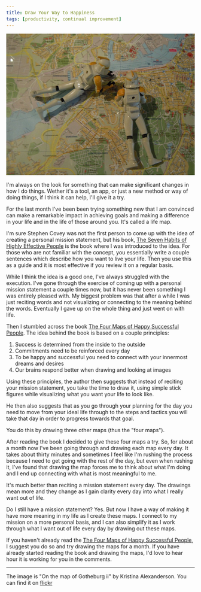 ```yaml
---
title: Draw Your Way to Happiness
tags: [productivity, continual improvement]
---
```

![going over the map][image]

I'm always on the look for something that can make significant changes in how I do things. Wether it's a tool, an app, or just a new method or way of doing things, if I think it can help, I'll give it a try.

For the last month I've been been trying something new that I am convinced can make a remarkable impact in achieving goals and making a difference in your life and in the life of those around you. It's called a life map.

I'm sure Stephen Covey was not the first person to come up with the idea of creating a personal mission statement, but his book, [The Seven Habits of Highly Effective People][habits] is the book where I was introduced to the idea. For those who are not familiar with the concept, you essentially write a couple sentences which describe how you want to live your life. Then you use this as a guide and it is most effective if you review it on a regular basis.

While I think the idea is a good one, I've always struggled with the execution. I've gone through the exercise of coming up with a personal mission statement a couple times now, but it has never been something I was entirely pleased with. My biggest problem was that after a while I was just reciting words and not visualizing or connecting to the meaning behind the words. Eventually I gave up on the whole thing and just went on with life.

Then I stumbled across the book [The Four Maps of Happy Successful People][maps]. The idea behind the book is based on a couple principles:

1. Success is determined from the inside to the outside
2. Commitments need to be reinforced every day
3. To be happy and successful you need to connect with your innermost dreams and desires
4. Our brains respond better when drawing and looking at images

Using these principles, the author then suggests that instead of reciting your mission statement, you take the time to draw it, using simple stick figures while visualizing what you want your life to look like.

He then also suggests that as you go through your planning for the day you need to move from your ideal life through to the steps and tactics you will take that day in order to progress towards that goal.

You do this by drawing three other maps (thus the "four maps").

After reading the book I decided to give these four maps a try. So, for about a month now I've been going through and drawing each map every day. It takes about thirty minutes and sometimes I feel like I'm rushing the process because I need to get going with the rest of the day, but even when rushing it, I've found that drawing the map forces me to think about what I'm doing and I end up connecting with what is most meaningful to me.

It's much better than reciting a mission statement every day. The drawings mean more and they change as I gain clarity every day into what I really want out of life.

Do I still have a mission statement? Yes. But now I have a way of making it have more meaning in my life as I create these maps. I connect to my mission on a more personal basis, and I can also simplify it as I work through what I want out of life every day by drawing out these maps.

If you haven't already read the [The Four Maps of Happy Successful People][maps], I suggest you do so and try drawing the maps for a month. If you have already started reading the book and drawing the maps, I'd love to hear hour it is working for you in the comments.

---
The image is "On the map of Gotheburg ii" by Kristina Alexanderson. You can find it on [flickr][flickr]

[habits]: http://www.amazon.com/dp/B00GOZV3TM/?tag=digitalbias-20
[maps]: http://www.amazon.com/dp/B01HP7TYDE/?tag=digitalbias-20
[image]: /images/post_images/map.jpg
[flickr]: https://www.flickr.com/photos/kalexanderson/5023917952
